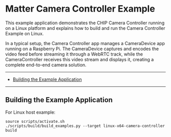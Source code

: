 # Matter Camera Controller Example

This example application demonstrates the CHIP Camera Controller running on a
Linux platform and explains how to build and run the Camera Controller Example
on Linux.

In a typical setup, the Camera Controller app manages a CameraDevice app running
on a Raspberry Pi. The CameraDevice captures and encodes the video feed before
streaming it through a WebRTC track, while the CameraController receives this
video stream and displays it, creating a complete end-to-end camera solution.

---

-   [Building the Example Application](#building-the-example-application)

---

## Building the Example Application

For Linux host example:

```
source scripts/activate.sh
./scripts/build/build_examples.py --target linux-x64-camera-controller build
```
